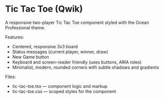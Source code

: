 # Tic Tac Toe (Qwik)

A responsive two-player Tic Tac Toe component styled with the Ocean Professional theme.

Features:
- Centered, responsive 3x3 board
- Status messages (current player, winner, draw)
- New Game button
- Keyboard and screen-reader friendly (uses buttons, ARIA roles)
- Minimalist, modern, rounded corners with subtle shadows and gradients

Files:
- tic-tac-toe.tsx — component logic and markup
- tic-tac-toe.css — scoped styles for the component
